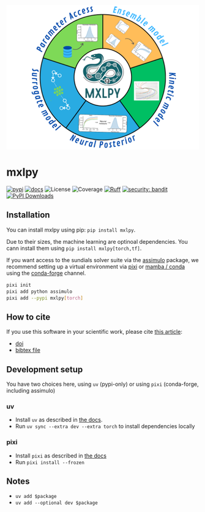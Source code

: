 <p align="center">
    <img src="docs/assets/logo-diagram.png" width="600px" alt='mxlpy-logo'>
</p>

# mxlpy

[![pypi](https://img.shields.io/pypi/v/mxlpy.svg)](https://pypi.python.org/pypi/mxlpy)
[![docs][docs-badge]][docs]
![License](https://img.shields.io/badge/license-MIT-blue?style=flat-square)
![Coverage](https://img.shields.io/badge/dynamic/json?url=https%3A%2F%2Fgist.github.com%2Fmarvinvanaalst%2F98ab3ce1db511de42f9871e91d85e4cd%2Fraw%2Fcoverage.json&query=%24.message&label=Coverage&color=%24.color&suffix=%20%25)
[![Ruff](https://img.shields.io/endpoint?url=https://raw.githubusercontent.com/astral-sh/ruff/main/assets/badge/v2.json)](https://github.com/astral-sh/ruff)
[![security: bandit](https://img.shields.io/badge/security-bandit-yellow.svg)](https://github.com/PyCQA/bandit)
[![PyPI Downloads](https://static.pepy.tech/badge/mxlpy)](https://pepy.tech/projects/mxlpy)

[docs-badge]: https://img.shields.io/badge/docs-main-green.svg?style=flat-square
[docs]: https://computational-biology-aachen.github.io/mxlpy/

## Installation

You can install mxlpy using pip: `pip install mxlpy`.

Due to their sizes, the machine learning are optinoal dependencies. You cann install them using `pip install mxlpy[torch,tf]`.

If you want access to the sundials solver suite via the [assimulo](https://jmodelica.org/assimulo/) package, we recommend setting up a virtual environment via [pixi](https://pixi.sh/) or [mamba / conda](https://mamba.readthedocs.io/en/latest/) using the [conda-forge](https://conda-forge.org/) channel.

```bash
pixi init
pixi add python assimulo
pixi add --pypi mxlpy[torch]
```

## How to cite

If you use this software in your scientific work, please cite [this article](https://doi.org/10.1101/2025.05.06.652335):

- [doi](https://doi.org/10.1101/2025.05.06.652335)
- [bibtex file](https://github.com/Computational-Biology-Aachen/MxlPy/citation.bibtex)


## Development setup

You have two choices here, using `uv` (pypi-only) or using `pixi` (conda-forge, including assimulo)

### uv

- Install `uv` as described in [the docs](https://docs.astral.sh/uv/getting-started/installation/).
- Run `uv sync --extra dev --extra torch` to install dependencies locally

### pixi

- Install `pixi` as described in [the docs](https://pixi.sh/latest/#installation)
- Run `pixi install --frozen`


## Notes

- `uv add $package`
- `uv add --optional dev $package`
